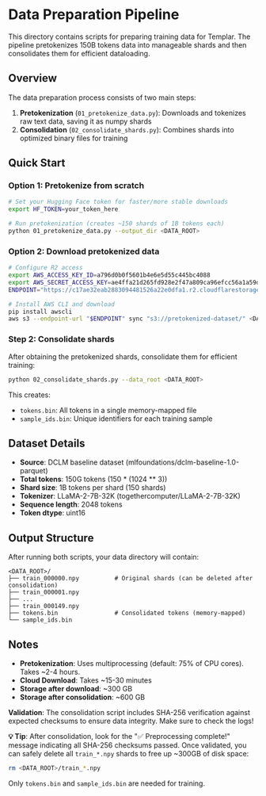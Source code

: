 # Data Preparation Pipeline

This directory contains scripts for preparing training data for Templar. The pipeline pretokenizes 150B tokens data into manageable shards and then consolidates them for efficient dataloading.

## Overview

The data preparation process consists of two main steps:

1. **Pretokenization** (`01_pretokenize_data.py`): Downloads and tokenizes raw text data, saving it as numpy shards
2. **Consolidation** (`02_consolidate_shards.py`): Combines shards into optimized binary files for training

## Quick Start

### Option 1: Pretokenize from scratch

```bash
# Set your Hugging Face token for faster/more stable downloads
export HF_TOKEN=your_token_here

# Run pretokenization (creates ~150 shards of 1B tokens each)
python 01_pretokenize_data.py --output_dir <DATA_ROOT>
```

### Option 2: Download pretokenized data

```bash
# Configure R2 access
export AWS_ACCESS_KEY_ID=a796d0b0f5601b4e6e5d55c445bc4088
export AWS_SECRET_ACCESS_KEY=ae4ffa21d265fd928e2f47a809ca96efcc56a1a59d40979fa5081d9c6dfadf57
ENDPOINT="https://c17ae32eab2883094481526a22e0dfa1.r2.cloudflarestorage.com"

# Install AWS CLI and download
pip install awscli
aws s3 --endpoint-url "$ENDPOINT" sync "s3://pretokenized-dataset/" <DATA_ROOT>
```

### Step 2: Consolidate shards

After obtaining the pretokenized shards, consolidate them for efficient training:

```bash
python 02_consolidate_shards.py --data_root <DATA_ROOT>
```

This creates:
- `tokens.bin`: All tokens in a single memory-mapped file
- `sample_ids.bin`: Unique identifiers for each training sample

## Dataset Details

- **Source**: DCLM baseline dataset (mlfoundations/dclm-baseline-1.0-parquet)
- **Total tokens**: 150G tokens (150 * (1024 ** 3))
- **Shard size**: 1B tokens per shard (150 shards)
- **Tokenizer**: LLaMA-2-7B-32K (togethercomputer/LLaMA-2-7B-32K)
- **Sequence length**: 2048 tokens
- **Token dtype**: uint16

## Output Structure

After running both scripts, your data directory will contain:

```
<DATA_ROOT>/
├── train_000000.npy          # Original shards (can be deleted after consolidation)
├── train_000001.npy
├── ...
├── train_000149.npy
├── tokens.bin                # Consolidated tokens (memory-mapped)
└── sample_ids.bin          
```

## Notes

- **Pretokenization**: Uses multiprocessing (default: 75% of CPU cores). Takes ~2-4 hours.
- **Cloud Download**: Takes ~15-30 minutes
- **Storage after download**: ~300 GB
- **Storage after consolidation**: ~600 GB


**Validation**: The consolidation script includes SHA-256 verification against expected checksums to ensure data integrity. Make sure to check the logs!

**💡 Tip**: After consolidation, look for the "✅ Preprocessing complete!" message indicating all SHA-256 checksums passed. Once validated, you can safely delete all `train_*.npy` shards to free up ~300GB of disk space:
```bash
rm <DATA_ROOT>/train_*.npy
```
Only `tokens.bin` and `sample_ids.bin` are needed for training.
